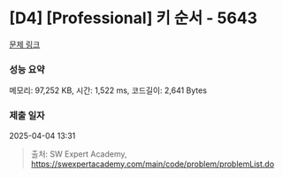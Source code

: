 # [D4] [Professional] 키 순서 - 5643 

[문제 링크](https://swexpertacademy.com/main/code/problem/problemDetail.do?contestProbId=AWXQsLWKd5cDFAUo) 

### 성능 요약

메모리: 97,252 KB, 시간: 1,522 ms, 코드길이: 2,641 Bytes

### 제출 일자

2025-04-04 13:31



> 출처: SW Expert Academy, https://swexpertacademy.com/main/code/problem/problemList.do